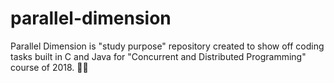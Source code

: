 # parallel-dimension
Parallel Dimension is "study purpose" repository created to show off coding tasks built in C and Java for "Concurrent and Distributed Programming" course of 2018. 🧙‍♂️
